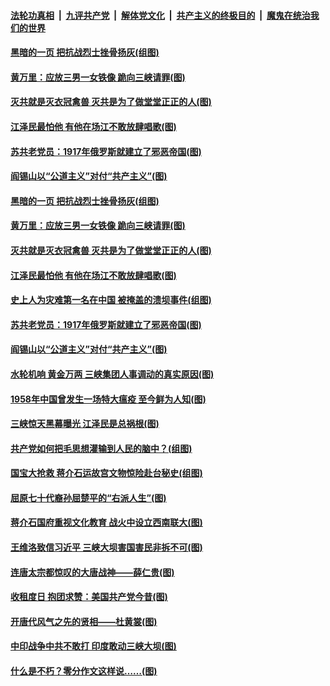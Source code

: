 ####  [法轮功真相](../../../../basic/blob/master/README.md?t=06300502) &nbsp;|&nbsp; [九评共产党](../../../../9ping.md/blob/master/README.md?t=06300502) &nbsp;|&nbsp; [解体党文化](../../../../jtdwh.md/blob/master/README.md?t=06300502)  &nbsp;|&nbsp; [共产主义的终极目的](../../../../gczydzjmd.md/blob/master/README.md?t=06300502) &nbsp;|&nbsp; [魔鬼在统治我们的世界](../../../../mgztzwmdsj.md/blob/master/README.md?t=06300502) 

#### [黑暗的一页 把抗战烈士挫骨扬灰(组图)](../pages/p6/937888.md?t=06300502) 

#### [黄万里：应放三男一女铁像 跪向三峡请罪(图)](../pages/p6/937532.md?t=06300502) 

#### [灭共就是灭衣冠禽兽 灭共是为了做堂堂正正的人(图)](../pages/p6/937958.md?t=06300502) 

#### [江泽民最怕他 有他在场江不敢放肆唱歌(图)](../pages/p6/937955.md?t=06300502) 

#### [苏共老党员：1917年俄罗斯就建立了邪恶帝国(图)](../pages/p6/937590.md?t=06300502) 

#### [阎锡山以“公道主义”对付“共产主义”(图)](../pages/p6/937686.md?t=06300502) 

#### [黑暗的一页 把抗战烈士挫骨扬灰(组图)](../pages/p6/937888.md?t=06300502) 

#### [黄万里：应放三男一女铁像 跪向三峡请罪(图)](../pages/p6/937532.md?t=06300502) 

#### [灭共就是灭衣冠禽兽 灭共是为了做堂堂正正的人(图)](../pages/p6/937958.md?t=06300502) 

#### [江泽民最怕他 有他在场江不敢放肆唱歌(图)](../pages/p6/937955.md?t=06300502) 

#### [史上人为灾难第一名在中国 被掩盖的溃坝事件(组图)](../pages/p6/937528.md?t=06300502) 

#### [苏共老党员：1917年俄罗斯就建立了邪恶帝国(图)](../pages/p6/937590.md?t=06300502) 

#### [阎锡山以“公道主义”对付“共产主义”(图)](../pages/p6/937686.md?t=06300502) 

#### [水轮机响 黄金万两 三峡集团人事调动的真实原因(图)](../pages/p6/937524.md?t=06300502) 

#### [1958年中国曾发生一场特大瘟疫 至今鲜为人知(图)](../pages/p6/937699.md?t=06300502) 

#### [三峡惊天黑幕曝光 江泽民是总祸根(图)](../pages/p6/937513.md?t=06300502) 

#### [共产党如何把毛思想灌输到人民的脑中？(组图)](../pages/p6/937341.md?t=06300502) 

#### [国宝大抢救 蒋介石运故宫文物惊险赴台秘史(组图)](../pages/p6/934957.md?t=06300502) 

#### [屈原七十代裔孙屈楚平的“右派人生”(图)](../pages/p6/936524.md?t=06300502) 

#### [蒋介石国府重视文化教育 战火中设立西南联大(图)](../pages/p6/937070.md?t=06300502) 

#### [王维洛致信习近平 三峡大坝害国害民非拆不可(图)](../pages/p6/937509.md?t=06300502) 

#### [连唐太宗都惊叹的大唐战神——薛仁贵(图)](../pages/p6/936527.md?t=06300502) 

#### [收租度日 抱团求赞：美国共产党今昔(图)](../pages/p6/937312.md?t=06300502) 

#### [开唐代风气之先的贤相——杜黄裳(图)](../pages/p6/932911.md?t=06300502) 

#### [中印战争中共不敢打 印度敢动三峡大坝(图)](../pages/p6/937491.md?t=06300502) 

#### [什么是不朽？零分作文这样说……(图)](../pages/p6/937290.md?t=06300502) 

